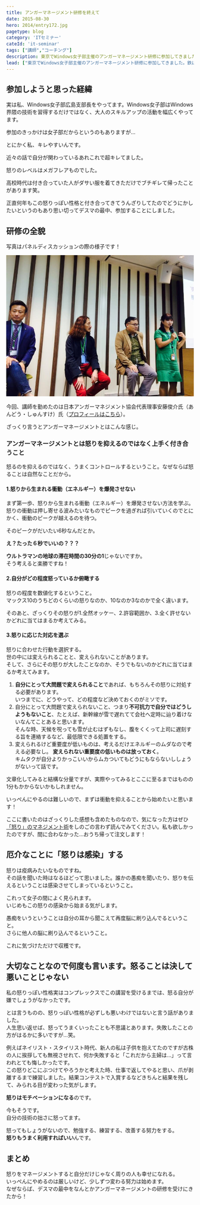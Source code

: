 ```yaml
---
title: アンガーマネージメント研修を終えて
date: 2015-08-30
hero: 2014/entry172.jpg
pagetype: blog
category: 'ITセミナー'
cateId: 'it-seminar'
tags: ["講師","コーチング"]
description: 東京でWindows女子部主催のアンガーマネージメント研修に参加してきました。鉄は熱いうちに打て!!…ということで、その感想をまとめます。
lead: ["東京でWindows女子部主催のアンガーマネージメント研修に参加してきました。鉄は熱いうちに打て!!…ということで、その感想をまとめます。"]
---
```

## 参加しようと思った経緯
実は私、Windows女子部広島支部長をやってます。Windows女子部はWindows界隈の技術を習得するだけではなく、大人のスキルアップの活動を幅広くやってます。

参加のきっかけは女子部だからというのもありますが…


とにかく私、キレやすいんです。

近々の話で自分が関わっているあれこれで超キレてました。

怒りのレベルはメガフレアものでした。

高校時代は付き合っていた人がダサい服を着てきただけでブチギレて帰ったことがあります笑。

正直何年もこの怒りっぽい性格と付き合ってきてうんざりしてたのでどうにかしたいというのもあり思い切ってデスマの最中、参加することにしました。

## 研修の全貌
写真はパネルディスカッションの際の様子です！

![アンガーマネージメント研修](./images/2015/entry227-1.jpg)

今回、講師を勤めたのは日本アンガーマネジメント協会代表理事安藤俊介氏（あんどう・しゅんすけ）氏（[プロフィールはこちら](http://www.angermanagement.co.jp/outline/profile)）。

ざっくり言うとアンガーマネージメントとはこんな感じ。

### アンガーマネージメントとは怒りを抑えるのではなく上手く付き合うこと
怒るのを抑えるのではなく、うまくコントロールするということ。なぜならば怒ることは自然なことだから。

#### 1.怒りから生まれる衝動（エネルギー）を爆発させない
まず第一歩、怒りから生まれる衝動（エネルギー）を爆発させない方法を学ぶ。
怒りの衝動は押し寄せる波みたいなものでピークを過ぎれば引いていくのでとにかく、衝動のピークが越えるのを待つ。

そのピークがだいたい6秒なんだとか。

**え？たった６秒でいいの？？？**

**ウルトラマンの地球の滞在時間の30分の1**じゃないですか。<br>
そう考えると楽勝ですね！

#### 2.自分がどの程度怒っているか俯瞰する
怒りの程度を数値化するということ。<br>
マックス10のうちどのくらいの怒りなのか、10なのか3なのかで全く違います。

そのあと、ざっくりその怒りが1.全然オッケー、2.許容範囲か、3.全く許せないかどれに当てはまるか考えてみる。

#### 3.怒りに応じた対応を選ぶ
怒りに合わせた行動を選択する。<br>
世の中には変えられることと、変えられないことがあります。<br>
そして、さらにその怒りが大したことなのか、そうでもないのかどれに当てはまるか考えてみます。

1. **自分にとって大問題で変えられること**であれば、もちろんその怒りに対処する必要があります。<br>いつまでに、どうやって、どの程度など決めておくのがミソです。
2. 自分にとって大問題で変えられないこと、つまり**不可抗力で自分ではどうしようもないこと**、たとえば、新幹線が雪で遅れてて会社へ定時に辿り着けないなんてことあると思います。<br>そんな時、天候を呪っても雪が止むはずもなし、腹をくくって上司に遅刻する旨を連絡するなど、最低限できる処置をする。
3. 変えられるけど重要度が低いものは、考えるだけエネルギーのムダなので考える必要なし。
**変えられない重要度の低いものは放っておく**。<br>キムタクが自分よりかっこいいからムカついてもどうにもならないししょうがないって話です。

文章化してみると結構な分量ですが、実際やってみるとここに至るまではものの1分もかからないかもしれません。

いっぺんにやるのは難しいので、まずは衝動を抑えることから始めたいと思います！

ここに書いたのはざっくりした感想も含めたものなので、気になった方はぜひ[「怒り」のマネジメント術](http://www.amazon.co.jp/%E3%80%8C%E6%80%92%E3%82%8A%E3%80%8D%E3%81%AE%E3%83%9E%E3%83%8D%E3%82%B8%E3%83%A1%E3%83%B3%E3%83%88%E8%A1%93%E3%80%80%E3%81%A7%E3%81%8D%E3%82%8B%E4%BA%BA%E3%81%BB%E3%81%A9%E3%82%A4%E3%83%A9%E3%82%A4%E3%83%A9%E3%81%97%E3%81%AA%E3%81%84-%E6%9C%9D%E6%97%A5%E6%96%B0%E6%9B%B8-%E5%AE%89%E8%97%A4%E4%BF%8A%E4%BB%8B/dp/4022734132/ref=asap_bc?ie=UTF8)をしのごの言わず読んでみてください。私も欲しかったのですが、間に合わなかった…おうち帰って注文します！

## 厄介なことに「怒りは感染」する
怒りは疫病みたいなものですね。<br>
その話を聞いた時はなるほどって思いました。誰かの愚痴を聞いたり、怒りを伝えるということは感染させてしまっているということ。

これって女子の間によく見られます。<br>
いじめもこの怒りの感染から始まる気がします。

愚痴をいうということは自分の耳から聞こえて再度脳に刷り込んでるということ。<br>
さらに他人の脳に刷り込んでるということ。

これに気づけただけで収穫です。

## 大切なことなので何度も言います。怒ることは決して悪いことじゃない
私の怒りっぽい性格実はコンプレックスでこの講習を受けるまでは、怒る自分が嫌でしょうがなかったです。

とは言うものの、怒りっぽい性格が必ずしも悪いわけではないと言う話がありました。<br>
人生思い返せば、怒ってうまくいったことも不思議とあります。失敗したことの方がはるかに多いですが…笑。

例えばネイリスト・スタイリスト時代、新人の私は子供を抱えてたのですが古株の人に挨拶しても無視させれて、何か失敗すると「これだから主婦は…」って言われとても悔しかったです。<br>
この怒りどこにぶつけてやろうかと考えた時、仕事で返してやると思い、爪が剥離するまで練習しました。結果コンテストで入賞するなどきちんと結果を残して、みられる目が変わった気がします。

**怒りはモチベーションになる**のです。

今もそうです。<br>
自分の技術の拙さに怒ってます。

怒ってもしょうがないので、勉強する、練習する、改善する努力をする。<br>
**怒りもうまく利用すればいい**んです。

## まとめ
怒りをマネージメントすると自分だけじゃなく周りの人も幸せになれる。<br>
いっぺんにやめるのは厳しいけど、少しずつ変わる努力は始めます。<br>
なぜならば、デスマの最中をなんとかアンガーマネージメントの研修を受けにきたから！
